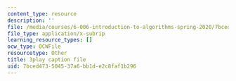 ```yaml
---
content_type: resource
description: ''
file: /media/courses/6-006-introduction-to-algorithms-spring-2020/7bced473504537a6bb1de2c8faf1b296_76dhtgZt38A.srt
file_type: application/x-subrip
learning_resource_types: []
ocw_type: OCWFile
resourcetype: Other
title: 3play caption file
uid: 7bced473-5045-37a6-bb1d-e2c8faf1b296
---
```

